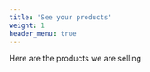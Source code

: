 ```yaml
---
title: 'See your products'
weight: 1
header_menu: true
---
```

Here are the products we are selling

